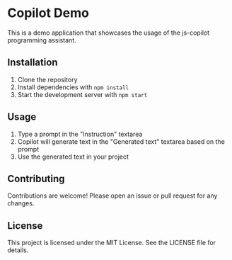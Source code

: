 # Copilot Demo

This is a demo application that showcases the usage of the js-copilot programming assistant.

## Installation

1. Clone the repository
2. Install dependencies with `npm install`
3. Start the development server with `npm start`

## Usage

1. Type a prompt in the "Instruction" textarea
2. Copilot will generate text in the "Generated text" textarea based on the prompt
3. Use the generated text in your project


## Contributing

Contributions are welcome! Please open an issue or pull request for any changes.

## License

This project is licensed under the MIT License. See the LICENSE file for details.